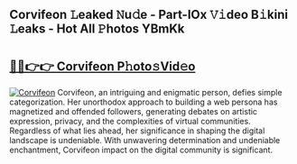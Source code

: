 ## Corvifeon 𝙻eaked 𝙽u𝚍e - Part-IOx 𝚅𝚒deo B𝚒kini 𝙻eaks - Hot All 𝙿hotos YBmKk

# <h2><a href="http://ld1vo4r.urlbe.top/?page=Corvifeon">🔗🔗👉👉 Corvifeon P𝚑oto𝚜Vid𝚎o</a></h2>

[![Corvifeon](https://i.imgur.com/eBuTRDB.gif)](http://ld1vo4r.urlbe.top/?page=Corvifeon)
Corvifeon, an intriguing and enigmatic person, defies simple categorization. Her unorthodox approach to building a web persona has magnetized and offended followers, generating debates on artistic expression, privacy, and the complexities of virtual communities. Regardless of what lies ahead, her significance in shaping the digital landscape is undeniable. With unwavering determination and undeniable enchantment, Corvifeon impact on the digital community is significant.
